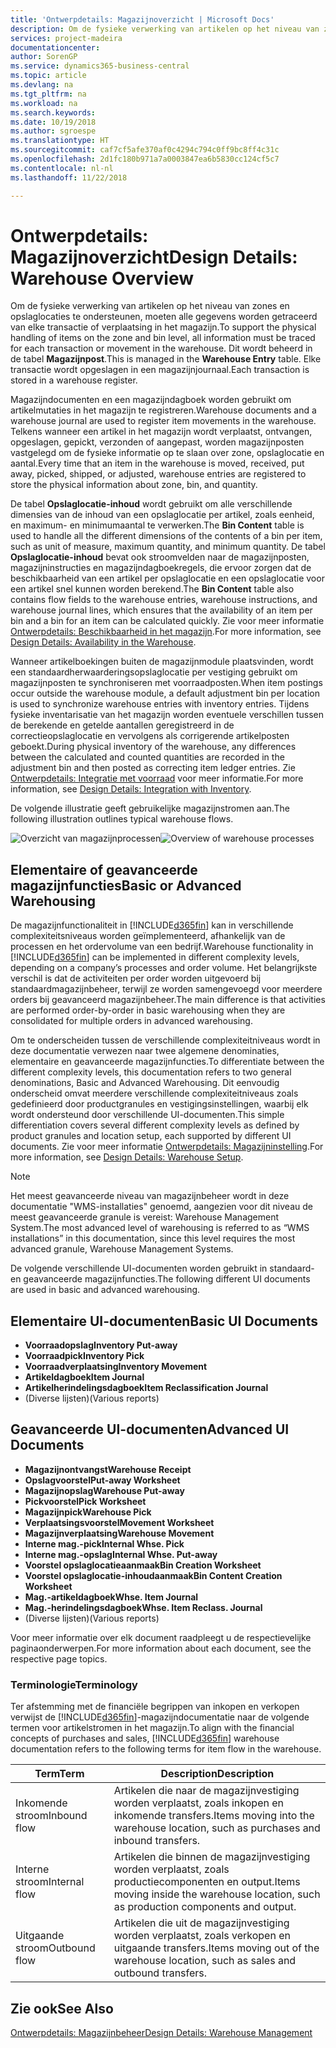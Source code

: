 ```yaml
---
title: 'Ontwerpdetails: Magazijnoverzicht | Microsoft Docs'
description: Om de fysieke verwerking van artikelen op het niveau van zones en opslaglocaties te ondersteunen, moeten alle gegevens worden getraceerd van elke transactie of verplaatsing in het magazijn. Dit wordt beheerd in de tabel **Magazijnpost**. Elke transactie wordt opgeslagen in een magazijnjournaal.
services: project-madeira
documentationcenter: 
author: SorenGP
ms.service: dynamics365-business-central
ms.topic: article
ms.devlang: na
ms.tgt_pltfrm: na
ms.workload: na
ms.search.keywords: 
ms.date: 10/19/2018
ms.author: sgroespe
ms.translationtype: HT
ms.sourcegitcommit: caf7cf5afe370af0c4294c794c0ff9bc8ff4c31c
ms.openlocfilehash: 2d1fc180b971a7a0003847ea6b5830cc124cf5c7
ms.contentlocale: nl-nl
ms.lasthandoff: 11/22/2018

---
```

# <a name="design-details-warehouse-overview"></a><span data-ttu-id="6ea85-105">Ontwerpdetails: Magazijnoverzicht</span><span class="sxs-lookup"><span data-stu-id="6ea85-105">Design Details: Warehouse Overview</span></span>
<span data-ttu-id="6ea85-106">Om de fysieke verwerking van artikelen op het niveau van zones en opslaglocaties te ondersteunen, moeten alle gegevens worden getraceerd van elke transactie of verplaatsing in het magazijn.</span><span class="sxs-lookup"><span data-stu-id="6ea85-106">To support the physical handling of items on the zone and bin level, all information must be traced for each transaction or movement in the warehouse.</span></span> <span data-ttu-id="6ea85-107">Dit wordt beheerd in de tabel **Magazijnpost**.</span><span class="sxs-lookup"><span data-stu-id="6ea85-107">This is managed in the **Warehouse Entry** table.</span></span> <span data-ttu-id="6ea85-108">Elke transactie wordt opgeslagen in een magazijnjournaal.</span><span class="sxs-lookup"><span data-stu-id="6ea85-108">Each transaction is stored in a warehouse register.</span></span>  

<span data-ttu-id="6ea85-109">Magazijndocumenten en een magazijndagboek worden gebruikt om artikelmutaties in het magazijn te registreren.</span><span class="sxs-lookup"><span data-stu-id="6ea85-109">Warehouse documents and a warehouse journal are used to register item movements in the warehouse.</span></span> <span data-ttu-id="6ea85-110">Telkens wanneer een artikel in het magazijn wordt verplaatst, ontvangen, opgeslagen, gepickt, verzonden of aangepast, worden magazijnposten vastgelegd om de fysieke informatie op te slaan over zone, opslaglocatie en aantal.</span><span class="sxs-lookup"><span data-stu-id="6ea85-110">Every time that an item in the warehouse is moved, received, put away, picked, shipped, or adjusted, warehouse entries are registered to store the physical information about zone, bin, and quantity.</span></span>

<span data-ttu-id="6ea85-111">De tabel **Opslaglocatie-inhoud** wordt gebruikt om alle verschillende dimensies van de inhoud van een opslaglocatie per artikel, zoals eenheid, en maximum- en minimumaantal te verwerken.</span><span class="sxs-lookup"><span data-stu-id="6ea85-111">The **Bin Content** table is used to handle all the different dimensions of the contents of a bin per item, such as unit of measure, maximum quantity, and minimum quantity.</span></span> <span data-ttu-id="6ea85-112">De tabel **Opslaglocatie-inhoud** bevat ook stroomvelden naar de magazijnposten, magazijninstructies en magazijndagboekregels, die ervoor zorgen dat de beschikbaarheid van een artikel per opslaglocatie en een opslaglocatie voor een artikel snel kunnen worden berekend.</span><span class="sxs-lookup"><span data-stu-id="6ea85-112">The **Bin Content** table also contains flow fields to the warehouse entries, warehouse instructions, and warehouse journal lines, which ensures that the availability of an item per bin and a bin for an item can be calculated quickly.</span></span> <span data-ttu-id="6ea85-113">Zie voor meer informatie [Ontwerpdetails: Beschikbaarheid in het magazijn](design-details-availability-in-the-warehouse.md).</span><span class="sxs-lookup"><span data-stu-id="6ea85-113">For more information, see [Design Details: Availability in the Warehouse](design-details-availability-in-the-warehouse.md).</span></span>  

<span data-ttu-id="6ea85-114">Wanneer artikelboekingen buiten de magazijnmodule plaatsvinden, wordt een standaardherwaarderingsopslaglocatie per vestiging gebruikt om magazijnposten te synchroniseren met voorraadposten.</span><span class="sxs-lookup"><span data-stu-id="6ea85-114">When item postings occur outside the warehouse module, a default adjustment bin per location is used to synchronize warehouse entries with inventory entries.</span></span> <span data-ttu-id="6ea85-115">Tijdens fysieke inventarisatie van het magazijn worden eventuele verschillen tussen de berekende en getelde aantallen geregistreerd in de correctieopslaglocatie en vervolgens als corrigerende artikelposten geboekt.</span><span class="sxs-lookup"><span data-stu-id="6ea85-115">During physical inventory of the warehouse, any differences between the calculated and counted quantities are recorded in the adjustment bin and then posted as correcting item ledger entries.</span></span> <span data-ttu-id="6ea85-116">Zie [Ontwerpdetails: Integratie met voorraad](design-details-integration-with-inventory.md) voor meer informatie.</span><span class="sxs-lookup"><span data-stu-id="6ea85-116">For more information, see [Design Details: Integration with Inventory](design-details-integration-with-inventory.md).</span></span>  

<span data-ttu-id="6ea85-117">De volgende illustratie geeft gebruikelijke magazijnstromen aan.</span><span class="sxs-lookup"><span data-stu-id="6ea85-117">The following illustration outlines typical warehouse flows.</span></span>  

<span data-ttu-id="6ea85-118">![Overzicht van magazijnprocessen](media/design_details_warehouse_management_overview.png "Overzicht van magazijnprocessen")</span><span class="sxs-lookup"><span data-stu-id="6ea85-118">![Overview of warehouse processes](media/design_details_warehouse_management_overview.png "Overview of warehouse processes")</span></span>  

## <a name="basic-or-advanced-warehousing"></a><span data-ttu-id="6ea85-119">Elementaire of geavanceerde magazijnfuncties</span><span class="sxs-lookup"><span data-stu-id="6ea85-119">Basic or Advanced Warehousing</span></span>  
<span data-ttu-id="6ea85-120">De magazijnfunctionaliteit in [!INCLUDE[d365fin](includes/d365fin_md.md)] kan in verschillende complexiteitsniveaus worden geïmplementeerd, afhankelijk van de processen en het ordervolume van een bedrijf.</span><span class="sxs-lookup"><span data-stu-id="6ea85-120">Warehouse functionality in [!INCLUDE[d365fin](includes/d365fin_md.md)] can be implemented in different complexity levels, depending on a company’s processes and order volume.</span></span> <span data-ttu-id="6ea85-121">Het belangrijkste verschil is dat de activiteiten per order worden uitgevoerd bij standaardmagazijnbeheer, terwijl ze worden samengevoegd voor meerdere orders bij geavanceerd magazijnbeheer.</span><span class="sxs-lookup"><span data-stu-id="6ea85-121">The main difference is that activities are performed order-by-order in basic warehousing when they are consolidated for multiple orders in advanced warehousing.</span></span>  

 <span data-ttu-id="6ea85-122">Om te onderscheiden tussen de verschillende complexiteitniveaus wordt in deze documentatie verwezen naar twee algemene denominaties, elementaire en geavanceerde magazijnfuncties.</span><span class="sxs-lookup"><span data-stu-id="6ea85-122">To differentiate between the different complexity levels, this documentation refers to two general denominations, Basic and Advanced Warehousing.</span></span> <span data-ttu-id="6ea85-123">Dit eenvoudig onderscheid omvat meerdere verschillende complexiteitniveaus zoals gedefinieerd door productgranules en vestigingsinstellingen, waarbij elk wordt ondersteund door verschillende UI-documenten.</span><span class="sxs-lookup"><span data-stu-id="6ea85-123">This simple differentiation covers several different complexity levels as defined by product granules and location setup, each supported by different UI documents.</span></span> <span data-ttu-id="6ea85-124">Zie voor meer informatie [Ontwerpdetails: Magazijninstelling](design-details-warehouse-setup.md).</span><span class="sxs-lookup"><span data-stu-id="6ea85-124">For more information, see [Design Details: Warehouse Setup](design-details-warehouse-setup.md).</span></span>  

> [!NOTE]  
>  <span data-ttu-id="6ea85-125">Het meest geavanceerde niveau van magazijnbeheer wordt in deze documentatie "WMS-installaties" genoemd, aangezien voor dit niveau de meest geavanceerde granule is vereist: Warehouse Management System.</span><span class="sxs-lookup"><span data-stu-id="6ea85-125">The most advanced level of warehousing is referred to as “WMS installations” in this documentation, since this level requires the most advanced granule, Warehouse Management Systems.</span></span>  

 <span data-ttu-id="6ea85-126">De volgende verschillende UI-documenten worden gebruikt in standaard- en geavanceerde magazijnfuncties.</span><span class="sxs-lookup"><span data-stu-id="6ea85-126">The following different UI documents are used in basic and advanced warehousing.</span></span>  

## <a name="basic-ui-documents"></a><span data-ttu-id="6ea85-127">Elementaire UI-documenten</span><span class="sxs-lookup"><span data-stu-id="6ea85-127">Basic UI Documents</span></span>  

-   <span data-ttu-id="6ea85-128">**Voorraadopslag**</span><span class="sxs-lookup"><span data-stu-id="6ea85-128">**Inventory Put-away**</span></span>  
-   <span data-ttu-id="6ea85-129">**Voorraadpick**</span><span class="sxs-lookup"><span data-stu-id="6ea85-129">**Inventory Pick**</span></span>  
-   <span data-ttu-id="6ea85-130">**Voorraadverplaatsing**</span><span class="sxs-lookup"><span data-stu-id="6ea85-130">**Inventory Movement**</span></span>  
-   <span data-ttu-id="6ea85-131">**Artikeldagboek**</span><span class="sxs-lookup"><span data-stu-id="6ea85-131">**Item Journal**</span></span>  
-   <span data-ttu-id="6ea85-132">**Artikelherindelingsdagboek**</span><span class="sxs-lookup"><span data-stu-id="6ea85-132">**Item Reclassification Journal**</span></span>  
-   <span data-ttu-id="6ea85-133">(Diverse lijsten)</span><span class="sxs-lookup"><span data-stu-id="6ea85-133">(Various reports)</span></span>  

## <a name="advanced-ui-documents"></a><span data-ttu-id="6ea85-134">Geavanceerde UI-documenten</span><span class="sxs-lookup"><span data-stu-id="6ea85-134">Advanced UI Documents</span></span>  

-   <span data-ttu-id="6ea85-135">**Magazijnontvangst**</span><span class="sxs-lookup"><span data-stu-id="6ea85-135">**Warehouse Receipt**</span></span>  
-   <span data-ttu-id="6ea85-136">**Opslagvoorstel**</span><span class="sxs-lookup"><span data-stu-id="6ea85-136">**Put-away Worksheet**</span></span>  
-   <span data-ttu-id="6ea85-137">**Magazijnopslag**</span><span class="sxs-lookup"><span data-stu-id="6ea85-137">**Warehouse Put-away**</span></span>  
-   <span data-ttu-id="6ea85-138">**Pickvoorstel**</span><span class="sxs-lookup"><span data-stu-id="6ea85-138">**Pick Worksheet**</span></span>  
-   <span data-ttu-id="6ea85-139">**Magazijnpick**</span><span class="sxs-lookup"><span data-stu-id="6ea85-139">**Warehouse Pick**</span></span>  
-   <span data-ttu-id="6ea85-140">**Verplaatsingsvoorstel**</span><span class="sxs-lookup"><span data-stu-id="6ea85-140">**Movement Worksheet**</span></span>  
-   <span data-ttu-id="6ea85-141">**Magazijnverplaatsing**</span><span class="sxs-lookup"><span data-stu-id="6ea85-141">**Warehouse Movement**</span></span>  
-   <span data-ttu-id="6ea85-142">**Interne mag.-pick**</span><span class="sxs-lookup"><span data-stu-id="6ea85-142">**Internal Whse. Pick**</span></span>  
-   <span data-ttu-id="6ea85-143">**Interne mag.-opslag**</span><span class="sxs-lookup"><span data-stu-id="6ea85-143">**Internal Whse. Put-away**</span></span>  
-   <span data-ttu-id="6ea85-144">**Voorstel opslaglocatieaanmaak**</span><span class="sxs-lookup"><span data-stu-id="6ea85-144">**Bin Creation Worksheet**</span></span>  
-   <span data-ttu-id="6ea85-145">**Voorstel opslaglocatie-inhoudaanmaak**</span><span class="sxs-lookup"><span data-stu-id="6ea85-145">**Bin Content Creation Worksheet**</span></span>  
-   <span data-ttu-id="6ea85-146">**Mag.-artikeldagboek**</span><span class="sxs-lookup"><span data-stu-id="6ea85-146">**Whse. Item Journal**</span></span>  
-   <span data-ttu-id="6ea85-147">**Mag.-herindelingsdagboek**</span><span class="sxs-lookup"><span data-stu-id="6ea85-147">**Whse. Item Reclass. Journal**</span></span>  
-   <span data-ttu-id="6ea85-148">(Diverse lijsten)</span><span class="sxs-lookup"><span data-stu-id="6ea85-148">(Various reports)</span></span>  

<span data-ttu-id="6ea85-149">Voor meer informatie over elk document raadpleegt u de respectievelijke paginaonderwerpen.</span><span class="sxs-lookup"><span data-stu-id="6ea85-149">For more information about each document, see the respective page topics.</span></span>  

### <a name="terminology"></a><span data-ttu-id="6ea85-150">Terminologie</span><span class="sxs-lookup"><span data-stu-id="6ea85-150">Terminology</span></span>  
<span data-ttu-id="6ea85-151">Ter afstemming met de financiële begrippen van inkopen en verkopen verwijst de [!INCLUDE[d365fin](includes/d365fin_md.md)]-magazijndocumentatie naar de volgende termen voor artikelstromen in het magazijn.</span><span class="sxs-lookup"><span data-stu-id="6ea85-151">To align with the financial concepts of purchases and sales, [!INCLUDE[d365fin](includes/d365fin_md.md)] warehouse documentation refers to the following terms for item flow in the warehouse.</span></span>  

|<span data-ttu-id="6ea85-152">Term</span><span class="sxs-lookup"><span data-stu-id="6ea85-152">Term</span></span>|<span data-ttu-id="6ea85-153">Description</span><span class="sxs-lookup"><span data-stu-id="6ea85-153">Description</span></span>|  
|----------|---------------------------------------|  
|<span data-ttu-id="6ea85-154">Inkomende stroom</span><span class="sxs-lookup"><span data-stu-id="6ea85-154">Inbound flow</span></span>|<span data-ttu-id="6ea85-155">Artikelen die naar de magazijnvestiging worden verplaatst, zoals inkopen en inkomende transfers.</span><span class="sxs-lookup"><span data-stu-id="6ea85-155">Items moving into the warehouse location, such as purchases and inbound transfers.</span></span>|  
|<span data-ttu-id="6ea85-156">Interne stroom</span><span class="sxs-lookup"><span data-stu-id="6ea85-156">Internal flow</span></span>|<span data-ttu-id="6ea85-157">Artikelen die binnen de magazijnvestiging worden verplaatst, zoals productiecomponenten en output.</span><span class="sxs-lookup"><span data-stu-id="6ea85-157">Items moving inside the warehouse location, such as production components and output.</span></span>|  
|<span data-ttu-id="6ea85-158">Uitgaande stroom</span><span class="sxs-lookup"><span data-stu-id="6ea85-158">Outbound flow</span></span>|<span data-ttu-id="6ea85-159">Artikelen die uit de magazijnvestiging worden verplaatst, zoals verkopen en uitgaande transfers.</span><span class="sxs-lookup"><span data-stu-id="6ea85-159">Items moving out of the warehouse location, such as sales and outbound transfers.</span></span>|  

## <a name="see-also"></a><span data-ttu-id="6ea85-160">Zie ook</span><span class="sxs-lookup"><span data-stu-id="6ea85-160">See Also</span></span>  
 [<span data-ttu-id="6ea85-161">Ontwerpdetails: Magazijnbeheer</span><span class="sxs-lookup"><span data-stu-id="6ea85-161">Design Details: Warehouse Management</span></span>](design-details-warehouse-management.md)

